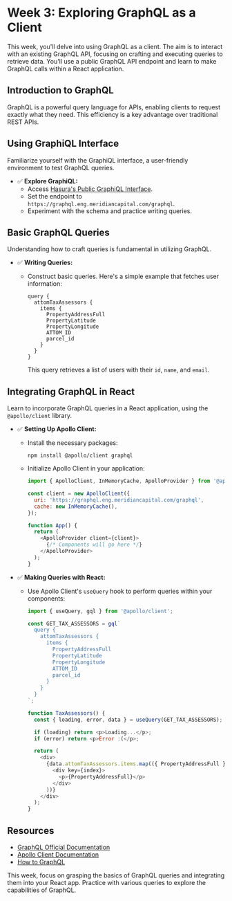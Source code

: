 
# Week 3: Exploring GraphQL as a Client

This week, you'll delve into using GraphQL as a client. The aim is to interact with an existing GraphQL API, focusing on crafting and executing queries to retrieve data. You'll use a public GraphQL API endpoint and learn to make GraphQL calls within a React application.

## Introduction to GraphQL

GraphQL is a powerful query language for APIs, enabling clients to request exactly what they need. This efficiency is a key advantage over traditional REST APIs.

## Using GraphiQL Interface

Familiarize yourself with the GraphiQL interface, a user-friendly environment to test GraphQL queries.

- ✅ **Explore GraphiQL:**
  - Access [Hasura's Public GraphiQL Interface](https://cloud.hasura.io/public/graphiql).
  - Set the endpoint to `https://graphql.eng.meridiancapital.com/graphql`.
  - Experiment with the schema and practice writing queries.

## Basic GraphQL Queries

Understanding how to craft queries is fundamental in utilizing GraphQL.

- ✅ **Writing Queries:**
  - Construct basic queries. Here's a simple example that fetches user information:

    ```
    query {
      attomTaxAssessors {
        items {
          PropertyAddressFull
          PropertyLatitude
          PropertyLongitude
          ATTOM_ID
          parcel_id
        }
      }
    }
    ```

    This query retrieves a list of users with their `id`, `name`, and `email`.

## Integrating GraphQL in React

Learn to incorporate GraphQL queries in a React application, using the `@apollo/client` library.

- ✅ **Setting Up Apollo Client:**
  - Install the necessary packages:

    ```
    npm install @apollo/client graphql
    ```

  - Initialize Apollo Client in your application:

    ```javascript
    import { ApolloClient, InMemoryCache, ApolloProvider } from '@apollo/client';

    const client = new ApolloClient({
      uri: 'https://graphql.eng.meridiancapital.com/graphql',
      cache: new InMemoryCache(),
    });

    function App() {
      return (
        <ApolloProvider client={client}>
          {/* Components will go here */}
        </ApolloProvider>
      );
    }
    ```

- ✅ **Making Queries with React:**
  - Use Apollo Client's `useQuery` hook to perform queries within your components:

    ```javascript
    import { useQuery, gql } from '@apollo/client';

    const GET_TAX_ASSESSORS = gql`
      query {
        attomTaxAssessors {
          items {
            PropertyAddressFull
            PropertyLatitude
            PropertyLongitude
            ATTOM_ID
            parcel_id
          }
        }
      }
    `;
    
    function TaxAssessors() {
      const { loading, error, data } = useQuery(GET_TAX_ASSESSORS);
  
      if (loading) return <p>Loading...</p>;
      if (error) return <p>Error :(</p>;
  
      return (
        <div>
          {data.attomTaxAssessors.items.map(({ PropertyAddressFull }, index) => (
            <div key={index}>
              <p>{PropertyAddressFull}</p>
            </div>
          ))}
        </div>
      );
    }
    ```

## Resources

- [GraphQL Official Documentation](https://graphql.org/learn/)
- [Apollo Client Documentation](https://www.apollographql.com/docs/react/)
- [How to GraphQL](https://www.howtographql.com/)

This week, focus on grasping the basics of GraphQL queries and integrating them into your React app. Practice with various queries to explore the capabilities of GraphQL.
